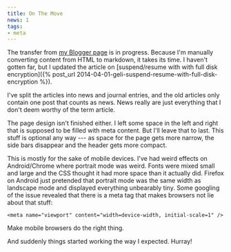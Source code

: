 ```yaml
---
title: On The Move
news: 1
tags:
- meta
---
```

The transfer from [my Blogger page](http://angryswarm.blogspot.com)
is in progress. Because I'm manually converting content from HTML
to markdown, it takes its time. I haven't gotten far, but I updated
the article on
[suspend/resume with with full disk encryption]({% post_url 2014-04-01-geli-suspend-resume-with-full-disk-encryption %}).

I've split the articles into news and journal entries, and the old
articles only contain one post that counts as news. News really are
just everything that I don't deem worthy of the term article.

The page design isn't finished either. I left some space in the left
and right that is supposed to be filled with meta content. But I'll
leave that to last. This stuff is optional any way --- as space for
the page gets more narrow, the side bars disappear and the header
gets more compact.

This is mostly for the sake of mobile devices. I've had weird effects
on Android/Chrome where portrait mode was weird. Fonts were mixed
small and large and the CSS thought it had more space than it actually
did. Firefox on Android just pretended that portrait mode was the
same width as landscape mode and displayed everything unbearably
tiny. Some googling of the issue revealed that there is a meta tag
that makes browsers not lie about that stuff:

	<meta name="viewport" content="width=device-width, initial-scale=1" />

Make mobile browsers do the right thing.

And suddenly things started working the way I expected. Hurray!
